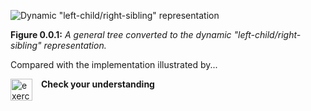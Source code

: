 ![Dynamic "left-child/right-sibling" representation](Images/GenBin.png)

**Figure 0.0.1:** *A general tree converted to the dynamic "left-child/right-sibling" representation.*



Compared with the implementation illustrated by...



<img src="../../_static/exercise.png" alt="exercise" style="width: 35; margin-right: 1em; float: left">

  **Check your understanding**
